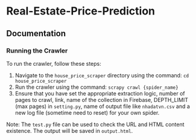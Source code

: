 # Real-Estate-Price-Prediction

## Documentation

### Running the Crawler

To run the crawler, follow these steps:

1. Navigate to the `house_price_scraper` directory using the command: `cd house_price_scraper`
2. Run the crawler using the command: `scrapy crawl {spider_name}`
3. Ensure that you have set the appropriate extraction logic, number of pages to crawl, link, name of the collection in Firebase, DEPTH_LIMIT (max pages) in `setting.py`, name of output file like `nhadatvn.csv` and a new log file (sometime need to reset) for your own spider.

Note: The `test.py` file can be used to check the URL and HTML content existence. The output will be saved in `output.html`.

